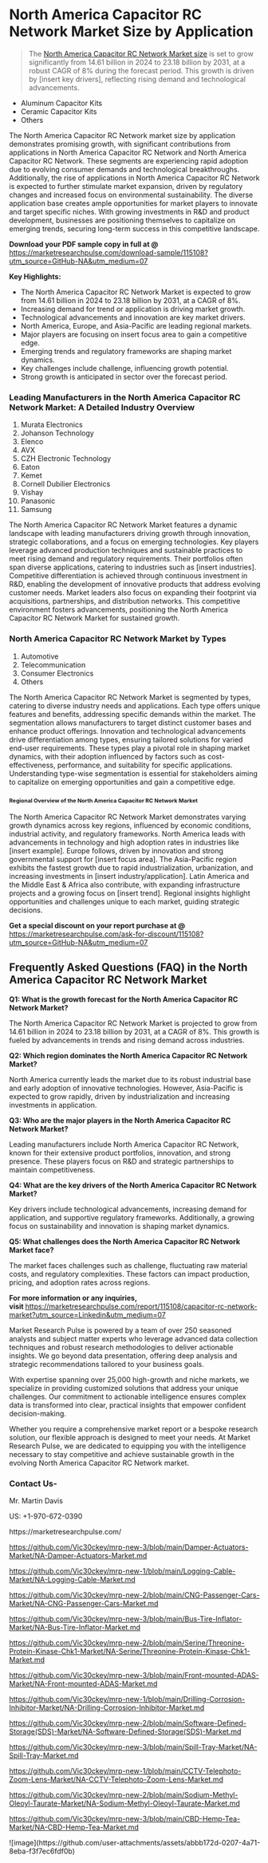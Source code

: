<h1>North America Capacitor RC Network Market&nbsp;Size by Application</h1><blockquote><p>The <a href="https://marketresearchpulse.com/download-sample/115108?utm_source=GitHub-NA&amp;utm_medium=07">North America Capacitor RC Network Market size</a> is set to grow significantly from 14.61 billion in 2024 to 23.18 billion by 2031, at a robust CAGR of 8% during the forecast period. This growth is driven by [insert key drivers], reflecting rising demand and technological advancements.</p></blockquote><ul><li>Aluminum Capacitor Kits<li> Ceramic Capacitor Kits<li> Others</li></ul><p>The North America Capacitor RC Network market size by application demonstrates promising growth, with significant contributions from applications in North America Capacitor RC Network and North America Capacitor RC Network. These segments are experiencing rapid adoption due to evolving consumer demands and technological breakthroughs. Additionally, the rise of applications in North America Capacitor RC Network is expected to further stimulate market expansion, driven by regulatory changes and increased focus on environmental sustainability. The diverse application base creates ample opportunities for market players to innovate and target specific niches. With growing investments in R&D and product development, businesses are positioning themselves to capitalize on emerging trends, securing long-term success in this competitive landscape.</p><p><strong>Download your PDF sample copy in full at @ </strong><a href="https://marketresearchpulse.com/download-sample/115108?utm_source=GitHub-NA&amp;utm_medium=07">https://marketresearchpulse.com/download-sample/115108?utm_source=GitHub-NA&amp;utm_medium=07</a></p><p><strong>Key Highlights: </strong></p><ul><li>The North America Capacitor RC Network Market is expected to grow from 14.61 billion in 2024 to 23.18 billion by 2031, at a CAGR of 8%.</li><li>Increasing demand for trend or application is driving market growth.</li><li>Technological advancements and innovation are key market drivers.</li><li>North America, Europe, and Asia-Pacific are leading regional markets.</li><li>Major players are focusing on insert focus area to gain a competitive edge.</li><li>Emerging trends and regulatory frameworks are shaping market dynamics.</li><li>Key challenges include challenge, influencing growth potential.</li><li>Strong growth is anticipated in sector over the forecast period.</li></ul><h3>Leading Manufacturers in the North America Capacitor RC Network Market: A Detailed Industry Overview</h3><ol><li>Murata Electronics</li><li>Johanson Technology</li><li>Elenco</li><li>AVX</li><li>CZH Electronic Technology</li><li>Eaton</li><li>Kemet</li><li>Cornell Dubilier Electronics</li><li>Vishay</li><li>Panasonic</li><li>Samsung</li></ol><div class="flex max-w-full flex-col flex-grow"><div class="min-h-8 text-message flex w-full flex-col items-end gap-2 whitespace-normal break-words [.text-message+&amp;]:mt-5" dir="auto" data-message-author-role="assistant" data-message-id="fd8432e4-4910-450d-b182-61b7bfb0a01f" data-message-model-slug="gpt-4o"><div class="flex w-full flex-col gap-1 empty:hidden first:pt-[3px]"><div class="markdown prose w-full break-words dark:prose-invert light"><p>The North America Capacitor RC Network Market features a dynamic landscape with leading manufacturers driving growth through innovation, strategic collaborations, and a focus on emerging technologies. Key players leverage advanced production techniques and sustainable practices to meet rising demand and regulatory requirements. Their portfolios often span diverse applications, catering to industries such as [insert industries]. Competitive differentiation is achieved through continuous investment in R&amp;D, enabling the development of innovative products that address evolving customer needs. Market leaders also focus on expanding their footprint via acquisitions, partnerships, and distribution networks. This competitive environment fosters advancements, positioning the North America Capacitor RC Network Market for sustained growth.</p></div></div></div></div><h3>North America Capacitor RC Network Market by Types</h3><ol><li>Automotive<li> Telecommunication<li> Consumer Electronics<li> Others</li></ol><div class="flex max-w-full flex-col flex-grow"><div class="min-h-8 text-message flex w-full flex-col items-end gap-2 whitespace-normal break-words [.text-message+&amp;]:mt-5" dir="auto" data-message-author-role="assistant" data-message-id="084470be-0bb7-4664-bddf-5156b4f41249" data-message-model-slug="gpt-4o-mini"><div class="flex w-full flex-col gap-1 empty:hidden first:pt-[3px]"><div class="markdown prose w-full break-words dark:prose-invert light"><p>The North America Capacitor RC Network Market is segmented by types, catering to diverse industry needs and applications. Each type offers unique features and benefits, addressing specific demands within the market. The segmentation allows manufacturers to target distinct customer bases and enhance product offerings. Innovation and technological advancements drive differentiation among types, ensuring tailored solutions for varied end-user requirements. These types play a pivotal role in shaping market dynamics, with their adoption influenced by factors such as cost-effectiveness, performance, and suitability for specific applications. Understanding type-wise segmentation is essential for stakeholders aiming to capitalize on emerging opportunities and gain a competitive edge.</p></div></div></div></div><h3><span style="font-size: 11px;">Regional Overview of the North America Capacitor RC Network Market</span></h3><div class="flex max-w-full flex-col flex-grow"><div class="min-h-8 text-message flex w-full flex-col items-end gap-2 whitespace-normal break-words [.text-message+&amp;]:mt-5" dir="auto" data-message-author-role="assistant" data-message-id="e9038762-ce64-4e30-91c9-9bd413514231" data-message-model-slug="gpt-4o-mini"><div class="flex w-full flex-col gap-1 empty:hidden first:pt-[3px]"><div class="markdown prose w-full break-words dark:prose-invert light"><p>The North America Capacitor RC Network Market demonstrates varying growth dynamics across key regions, influenced by economic conditions, industrial activity, and regulatory frameworks. North America leads with advancements in technology and high adoption rates in industries like [insert example]. Europe follows, driven by innovation and strong governmental support for [insert focus area]. The Asia-Pacific region exhibits the fastest growth due to rapid industrialization, urbanization, and increasing investments in [insert industry/application]. Latin America and the Middle East &amp; Africa also contribute, with expanding infrastructure projects and a growing focus on [insert trend]. Regional insights highlight opportunities and challenges unique to each market, guiding strategic decisions.</p></div></div></div></div><p><strong>Get a special discount on your report purchase at @ </strong><a href="https://marketresearchpulse.com/ask-for-discount/115108?utm_source=GitHub-NA&amp;utm_medium=07">https://marketresearchpulse.com/ask-for-discount/115108?utm_source=GitHub-NA&amp;utm_medium=07</a></p><h2>Frequently Asked Questions (FAQ) in the North America Capacitor RC Network Market</h2><p><strong>Q1: What is the growth forecast for the North America Capacitor RC Network Market?</strong></p><p>The North America Capacitor RC Network Market is projected to grow from 14.61 billion in 2024 to 23.18 billion by 2031, at a CAGR of 8%. This growth is fueled by advancements in trends and rising demand across industries.</p><p><strong>Q2: Which region dominates the North America Capacitor RC Network Market?</strong></p><p>North America currently leads the market due to its robust industrial base and early adoption of innovative technologies. However, Asia-Pacific is expected to grow rapidly, driven by industrialization and increasing investments in application.</p><p><strong>Q3: Who are the major players in the North America Capacitor RC Network Market?</strong></p><p>Leading manufacturers include North America Capacitor RC Network, known for their extensive product portfolios, innovation, and strong presence. These players focus on R&amp;D and strategic partnerships to maintain competitiveness.</p><p><strong>Q4: What are the key drivers of the North America Capacitor RC Network Market?</strong></p><p>Key drivers include technological advancements, increasing demand for application, and supportive regulatory frameworks. Additionally, a growing focus on sustainability and innovation is shaping market dynamics.</p><p><strong>Q5: What challenges does the North America Capacitor RC Network Market face?</strong></p><p>The market faces challenges such as challenge, fluctuating raw material costs, and regulatory complexities. These factors can impact production, pricing, and adoption rates across regions.</p><p><strong>For more information or any inquiries, visit&nbsp;</strong><a href="https://marketresearchpulse.com/report/115108/capacitor-rc-network-market?utm_source=Linkedin&utm_medium=07">https://marketresearchpulse.com/report/115108/capacitor-rc-network-market?utm_source=Linkedin&utm_medium=07</a></p><p>Market Research Pulse is powered by a team of over 250 seasoned analysts and subject matter experts who leverage advanced data collection techniques and robust research methodologies to deliver actionable insights. We go beyond data presentation, offering deep analysis and strategic recommendations tailored to your business goals.</p><p>With expertise spanning over 25,000 high-growth and niche markets, we specialize in providing customized solutions that address your unique challenges. Our commitment to actionable intelligence ensures complex data is transformed into clear, practical insights that empower confident decision-making.</p><p>Whether you require a comprehensive market report or a bespoke research solution, our flexible approach is designed to meet your needs. At Market Research Pulse, we are dedicated to equipping you with the intelligence necessary to stay competitive and achieve sustainable growth in the evolving North America Capacitor RC Network market.</p><h3><strong>Contact Us-</strong></h3><p>Mr. Martin Davis</p><p>US: +1-970-672-0390</p><p>https://marketresearchpulse.com/</p><p><a href="https://github.com/Vic30ckey/mrp-new-3/blob/main/Damper-Actuators-Market/NA-Damper-Actuators-Market.md">https://github.com/Vic30ckey/mrp-new-3/blob/main/Damper-Actuators-Market/NA-Damper-Actuators-Market.md</a></p><p><a href="https://github.com/Vic30ckey/mrp-new-1/blob/main/Logging-Cable-Market/NA-Logging-Cable-Market.md">https://github.com/Vic30ckey/mrp-new-1/blob/main/Logging-Cable-Market/NA-Logging-Cable-Market.md</a></p><p><a href="https://github.com/Vic30ckey/mrp-new-2/blob/main/CNG-Passenger-Cars-Market/NA-CNG-Passenger-Cars-Market.md">https://github.com/Vic30ckey/mrp-new-2/blob/main/CNG-Passenger-Cars-Market/NA-CNG-Passenger-Cars-Market.md</a></p><p><a href="https://github.com/Vic30ckey/mrp-new-3/blob/main/Bus-Tire-Inflator-Market/NA-Bus-Tire-Inflator-Market.md">https://github.com/Vic30ckey/mrp-new-3/blob/main/Bus-Tire-Inflator-Market/NA-Bus-Tire-Inflator-Market.md</a></p><p><a href="https://github.com/Vic30ckey/mrp-new-2/blob/main/Serine/Threonine-Protein-Kinase-Chk1-Market/NA-Serine/Threonine-Protein-Kinase-Chk1-Market.md">https://github.com/Vic30ckey/mrp-new-2/blob/main/Serine/Threonine-Protein-Kinase-Chk1-Market/NA-Serine/Threonine-Protein-Kinase-Chk1-Market.md</a></p><p><a href="https://github.com/Vic30ckey/mrp-new-3/blob/main/Front-mounted-ADAS-Market/NA-Front-mounted-ADAS-Market.md">https://github.com/Vic30ckey/mrp-new-3/blob/main/Front-mounted-ADAS-Market/NA-Front-mounted-ADAS-Market.md</a></p><p><a href="https://github.com/Vic30ckey/mrp-new-1/blob/main/Drilling-Corrosion-Inhibitor-Market/NA-Drilling-Corrosion-Inhibitor-Market.md">https://github.com/Vic30ckey/mrp-new-1/blob/main/Drilling-Corrosion-Inhibitor-Market/NA-Drilling-Corrosion-Inhibitor-Market.md</a></p><p><a href="https://github.com/Vic30ckey/mrp-new-2/blob/main/Software-Defined-Storage(SDS)-Market/NA-Software-Defined-Storage(SDS)-Market.md">https://github.com/Vic30ckey/mrp-new-2/blob/main/Software-Defined-Storage(SDS)-Market/NA-Software-Defined-Storage(SDS)-Market.md</a></p><p><a href="https://github.com/Vic30ckey/mrp-new-3/blob/main/Spill-Tray-Market/NA-Spill-Tray-Market.md">https://github.com/Vic30ckey/mrp-new-3/blob/main/Spill-Tray-Market/NA-Spill-Tray-Market.md</a></p><p><a href="https://github.com/Vic30ckey/mrp-new-1/blob/main/CCTV-Telephoto-Zoom-Lens-Market/NA-CCTV-Telephoto-Zoom-Lens-Market.md">https://github.com/Vic30ckey/mrp-new-1/blob/main/CCTV-Telephoto-Zoom-Lens-Market/NA-CCTV-Telephoto-Zoom-Lens-Market.md</a></p><p><a href="https://github.com/Vic30ckey/mrp-new-2/blob/main/Sodium-Methyl-Oleoyl-Taurate-Market/NA-Sodium-Methyl-Oleoyl-Taurate-Market.md">https://github.com/Vic30ckey/mrp-new-2/blob/main/Sodium-Methyl-Oleoyl-Taurate-Market/NA-Sodium-Methyl-Oleoyl-Taurate-Market.md</a></p><p><a href="https://github.com/Vic30ckey/mrp-new-3/blob/main/CBD-Hemp-Tea-Market/NA-CBD-Hemp-Tea-Market.md">https://github.com/Vic30ckey/mrp-new-3/blob/main/CBD-Hemp-Tea-Market/NA-CBD-Hemp-Tea-Market.md</a></p>
![image](https://github.com/user-attachments/assets/abbb172d-0207-4a71-8eba-f3f7ec6fdf0b)
